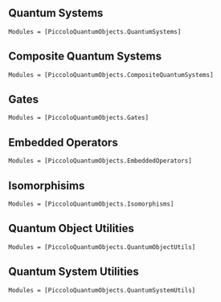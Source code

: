 
## Quantum Systems
```@autodocs
Modules = [PiccoloQuantumObjects.QuantumSystems]
```

## Composite Quantum Systems
```@autodocs
Modules = [PiccoloQuantumObjects.CompositeQuantumSystems]
```

## Gates
```@autodocs
Modules = [PiccoloQuantumObjects.Gates]
```

## Embedded Operators
```@autodocs
Modules = [PiccoloQuantumObjects.EmbeddedOperators]
```

## Isomorphisims
```@autodocs
Modules = [PiccoloQuantumObjects.Isomorphisms]
```

## Quantum Object Utilities
```@autodocs
Modules = [PiccoloQuantumObjects.QuantumObjectUtils]
```

## Quantum System Utilities
```@autodocs
Modules = [PiccoloQuantumObjects.QuantumSystemUtils]
```
